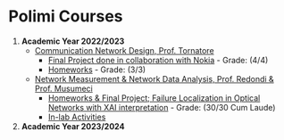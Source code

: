 # Polimi Courses 

1. **Academic Year 2022/2023**
	- [Communication Network Design, Prof. Tornatore](https://www11.ceda.polimi.it/schedaincarico/schedaincarico/controller/scheda_pubblica/SchedaPublic.do?&evn_default=evento&c_classe=787944&polij_device_category=DESKTOP&__pj0=0&__pj1=6cf9f649980ea5da1bd94c56742a763e)
		+ [Final Project done in collaboration with Nokia](https://github.com/hessamhz/elastic-optical-network-RGMLSA) - Grade: (4/4)
		+ [Homeworks](https://github.com/hessamhz/CND-lab) - Grade: (3/3)
	- [Network Measurement & Network Data Analysis, Prof. Redondi & Prof. Musumeci](https://www11.ceda.polimi.it/schedaincarico/schedaincarico/controller/scheda_pubblica/SchedaPublic.do?&evn_default=evento&c_classe=789251&polij_device_category=DESKTOP&__pj0=0&__pj1=a131336bb1374bbb3654ae2389ae0c41)
		+ [Homeworks & Final Project; Failure Localization in Optical Networks with XAI interpretation](https://github.com/hessamhz/NM-NDA) - Grade: (30/30 Cum Laude)
		+ [In-lab Activities](https://github.com/hessamhz/NM-NDA-lab)
3. **Academic Year 2023/2024**
